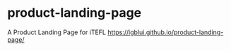 # product-landing-page
A Product Landing Page for iTEFL 
https://igblui.github.io/product-landing-page/
